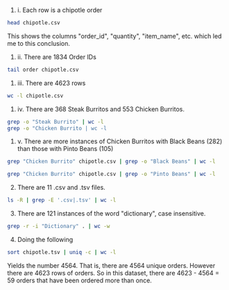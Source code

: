 1) i. Each row is a chipotle order

```bash
head chipotle.csv
```
This shows the columns "order_id", "quantity", "item_name", etc. which led me to this conclusion.

1) ii. There are 1834 Order IDs

```bash
tail order chipotle.csv
```

1) iii. There are 4623 rows

```bash
wc -l chipotle.csv
```

1) iv. There are 368 Steak Burritos and 553 Chicken Burritos.

```bash
grep -o "Steak Burrito" | wc -l
grep -o "Chicken Burrito | wc -l
```

1) v. There are more instances of Chicken Burritos with Black Beans (282) than those with Pinto Beans (105)

```bash 
grep "Chicken Burrito" chipotle.csv | grep -o "Black Beans" | wc -l

grep "Chicken Burrito" chipotle.csv | grep -o "Pinto Beans" | wc -l
```

2) There are 11 .csv and .tsv files.

```bash
ls -R | grep -E '.csv|.tsv' | wc -l
```

3) There are 121 instances of the word "dictionary", case insensitive.

```bash 
grep -r -i "Dictionary" . | wc -w 
```
4) Doing the following

```bash
sort chipotle.tsv | uniq -c | wc -l
```
Yields the number 4564.  That is, there are 4564 unique orders.  However there are 4623 rows of orders.  So in this dataset, there are 4623 - 4564 = 59 orders that have been ordered more than once.  